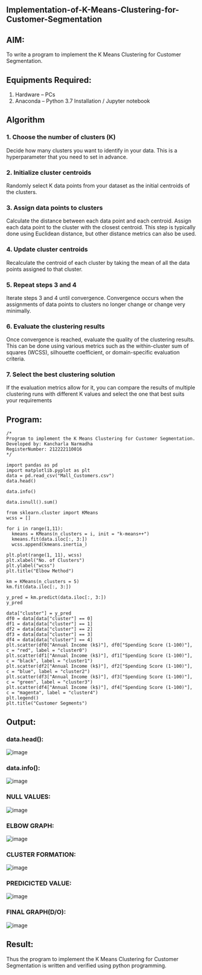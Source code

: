 ## Implementation-of-K-Means-Clustering-for-Customer-Segmentation

## AIM:
To write a program to implement the K Means Clustering for Customer Segmentation.

## Equipments Required:
1. Hardware – PCs
2. Anaconda – Python 3.7 Installation / Jupyter notebook

## Algorithm
### 1. Choose the number of clusters (K)
Decide how many clusters you want to identify in your data. This is a hyperparameter that you need to set in advance.
### 2. Initialize cluster centroids
Randomly select K data points from your dataset as the initial centroids of the clusters.
### 3. Assign data points to clusters
Calculate the distance between each data point and each centroid. Assign each data point to the cluster with the closest centroid. This step is typically  done using Euclidean distance, but other distance metrics can also be used.
### 4. Update cluster centroids
Recalculate the centroid of each cluster by taking the mean of all the data points assigned to that cluster.
### 5. Repeat steps 3 and 4
Iterate steps 3 and 4 until convergence. Convergence occurs when the assignments of data points to clusters no longer change or change very minimally.
### 6. Evaluate the clustering results
Once convergence is reached, evaluate the quality of the clustering results. This can be done using various metrics such as the within-cluster sum of squares (WCSS), silhouette coefficient, or domain-specific evaluation criteria.
### 7. Select the best clustering solution
If the evaluation metrics allow for it, you can compare the results of multiple clustering runs with different K values and select the one that best suits your requirements

## Program:
```
/*
Program to implement the K Means Clustering for Customer Segmentation.
Developed by: Kancharla Narmadha
RegisterNumber: 212222110016
*/

import pandas as pd
import matplotlib.pyplot as plt
data = pd.read_csv("Mall_Customers.csv")
data.head()

data.info()

data.isnull().sum()

from sklearn.cluster import KMeans
wcss = []

for i in range(1,11):
  kmeans = KMeans(n_clusters = i, init = "k-means++")
  kmeans.fit(data.iloc[:, 3:])
  wcss.append(kmeans.inertia_)
  
plt.plot(range(1, 11), wcss)
plt.xlabel("No. of Clusters")
plt.ylabel("wcss")
plt.title("Elbow Method")

km = KMeans(n_clusters = 5)
km.fit(data.iloc[:, 3:])

y_pred = km.predict(data.iloc[:, 3:])
y_pred

data["cluster"] = y_pred
df0 = data[data["cluster"] == 0]
df1 = data[data["cluster"] == 1]
df2 = data[data["cluster"] == 2]
df3 = data[data["cluster"] == 3]
df4 = data[data["cluster"] == 4]
plt.scatter(df0["Annual Income (k$)"], df0["Spending Score (1-100)"], c = "red", label = "cluster0")
plt.scatter(df1["Annual Income (k$)"], df1["Spending Score (1-100)"], c = "black", label = "cluster1")
plt.scatter(df2["Annual Income (k$)"], df2["Spending Score (1-100)"], c = "blue", label = "cluster2")
plt.scatter(df3["Annual Income (k$)"], df3["Spending Score (1-100)"], c = "green", label = "cluster3")
plt.scatter(df4["Annual Income (k$)"], df4["Spending Score (1-100)"], c = "magenta", label = "cluster4")
plt.legend()
plt.title("Customer Segments")
```

## Output:
### data.head():
![image](https://github.com/kancharlaNarmadha/Implementation-of-K-Means-Clustering-for-Customer-Segmentation/assets/119559316/8b09cde0-5096-42d7-bf02-4d4267de50a4)

### data.info():
![image](https://github.com/kancharlaNarmadha/Implementation-of-K-Means-Clustering-for-Customer-Segmentation/assets/119559316/db45c0e8-d21d-4725-8fa4-6f8f074a3f96)

### NULL VALUES:
![image](https://github.com/kancharlaNarmadha/Implementation-of-K-Means-Clustering-for-Customer-Segmentation/assets/119559316/3d43eb2b-7c42-4862-a500-07d49459ecc7)

### ELBOW GRAPH:
![image](https://github.com/kancharlaNarmadha/Implementation-of-K-Means-Clustering-for-Customer-Segmentation/assets/119559316/57efb142-eeb9-4e88-aaac-12436ba77e4a)

### CLUSTER FORMATION:
![image](https://github.com/kancharlaNarmadha/Implementation-of-K-Means-Clustering-for-Customer-Segmentation/assets/119559316/b42f15b4-b90e-4f43-bdc6-fab795c764ef)

### PREDICICTED VALUE:
![image](https://github.com/kancharlaNarmadha/Implementation-of-K-Means-Clustering-for-Customer-Segmentation/assets/119559316/13ba5174-ea23-4ff7-b041-321b74206526)

### FINAL GRAPH(D/O):
![image](https://github.com/kancharlaNarmadha/Implementation-of-K-Means-Clustering-for-Customer-Segmentation/assets/119559316/61d4df90-574e-49e4-b88b-69bdcd721672)




## Result:
Thus the program to implement the K Means Clustering for Customer Segmentation is written and verified using python programming.
